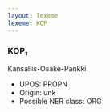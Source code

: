 ```yaml
---
layout: lexeme
lexeme: KOP
---
```


###  KOP₁

Kansallis-Osake-Pankki
* UPOS:  PROPN
* Origin:  unk
* Possible NER class:  ORG

